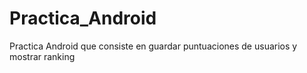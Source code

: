 # Practica_Android
Practica Android que consiste en guardar puntuaciones de usuarios y mostrar ranking
